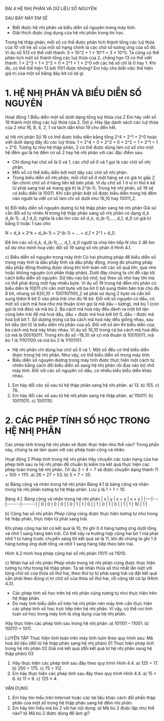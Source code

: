BÀI 4
HỆ NHỊ PHÂN VÀ DỮ LIỆU SỐ NGUYÊN

SAU BÀY NÀY EM SẼ
* Biết được hệ nhị phân và biểu diễn số nguyên trong máy tính.
* Giải thích được ứng dụng của hệ nhị phân trong tin học.

Trong hệ thập phân, mỗi số có thể được phân tích thành tổng các luỹ thừa của 10 với hệ số của mỗi số hạng chính là các chữ số tương ứng của số đó. Ví dụ số 513 có thể viết thành: 5 × 10^2 + 1 × 10^1 + 3 × 10^0.
Ta cũng có thể phân tích một số thành tổng các luỹ thừa của 2, chẳng hạn 13 có thể viết thành: 1 × 2^3 + 1 × 2^2 + 0 × 2^1 + 1 × 2^0 với các hệ số chỉ là 0 hay 1.
Khi đó, có thể thể hiện 13 bởi 1101 được không? Em hãy cho biết việc thể hiện giá trị của một số bằng dãy bit có lợi gì.

# 1. HỆ NHỊ PHÂN VÀ BIỂU DIỄN SỐ NGUYÊN
Hoạt động 1 Biểu diễn một số dưới dạng tổng luỹ thừa của 2
Em hãy viết số 19 thành một tổng các luỹ thừa của 2.
Gợi ý: Hãy lập danh sách các luỹ thừa của 2 như 16, 8, 4, 2, 1 và tách dần khỏi 19 cho đến hết.

a) Hệ nhị phân
Số 19 có thể được biểu diễn bằng tổng 2^4 + 2^1 + 2^0 hoặc viết dưới dạng đầy đủ các luỹ thừa: 1 × 2^4 + 0 × 2^3 + 0 × 2^2 + 1 × 2^1 + 1 × 2^0.
Tương tự như hệ thập phân, 2 có thể được dùng làm cơ số cho một hệ đếm gọi là hệ đếm cơ số 2 hay hệ nhị phân với các đặc điểm sau:
- Chỉ dùng hai chữ số là 0 và 1, các chữ số 0 và 1 gọi là các chữ số nhị phân.
- Mỗi số có thể biểu diễn bởi một dãy các chữ số nhị phân.
- Trong biểu diễn số nhị phân, mỗi chữ số ở một hàng sẽ có giá trị gấp 2 lần chính chữ số ở hàng liền kề bên phải. Ví dụ chữ số 1 ở vị trí thứ k kể từ phải sang trái sẽ mang giá trị là 2^(k-1).
Trong hệ nhị phân, số 19 sẽ có biểu diễn là 10011. Khi cần phân biệt số được biểu diễn trong hệ đếm nào người ta viết cơ số làm chỉ số dưới như 19_10 hay 10011_2.

b) Đổi biểu diễn số nguyên dương từ hệ thập phân sang hệ nhị phân
Giả sử cần đổi số tự nhiên N trong hệ thập phân sang số nhị phân có dạng d_k d_(k-1)...d_1 d_0, nghĩa là cần tìm các số d_k, d_(k-1),..., d_1, d_0 có giá trị bằng 0 hoặc 1 sao cho

N = d_k × 2^k + d_(k-1) × 2^(k-1) + ... + d_1 × 2^1 + d_0.

Để tìm các số d_k, d_(k-1),..., d_1, d_0 người ta chia liên tiếp N cho 2 để tìm số dư như minh hoạ việc đổi số 19 sang số nhị phân ở Hình 4.1.

c) Biểu diễn số nguyên trong máy tính
Có hai phương pháp để biểu diễn số trong máy tính là dấu phẩy tĩnh và dấu phẩy động, trong đó phương pháp dấu phẩy động thường được dùng khi tính toán với các số quá lớn, quá nhỏ hoặc không nguyên (có phần thập phân). Dưới đây chúng ta chỉ đề cập tới cách biểu diễn số nguyên.
Dữ liệu vào bộ nhớ, tuỳ theo số nhỏ hay lớn mà có thể phải dùng một hay nhiều byte. Ví dụ số 19 trong hệ đếm nhị phân có biểu diễn là 10011 chỉ cần một byte với ba bit 0 bổ sung thêm bên trái cho đủ 8 bit, nhưng số 620_10 = 1001101100_2 sẽ phải sử dụng 2 byte và cần bổ sung thêm 6 bit 0 vào phía trái cho đủ 16 bit.
Đối với số nguyên có dấu, có một số cách mã hoá như mã thuận (còn gọi là mã dấu – lượng), mã bù 1 (còn gọi là mã đảo) và mã bù 2. Ba cách mã hoá này đều dành ra một bit tận cùng bên trái để mã hoá dấu, dấu + được mã hoá bởi bit 0, dấu – được mã hoá bởi bit 1. Số dương trong cả ba cách mã hoá này đều giống nhau, sau bit dấu (bit 0) là biểu diễn nhị phân của số. Đối với số âm thì biểu diễn của ba cách mã hoá này khác nhau. Ví dụ số 19_10 trong cả ba cách mã hoá đều có mã là 00010011. Trong khi đó số –19_10 sẽ có mã thuận là 10010011, mã bù 1 là 11101100 và mã bù 2 là 11101101.

* Hệ nhị phân chỉ dùng hai chữ số 0 và 1. Một số đều có thể biểu diễn được trong hệ nhị phân. Như vậy, có thể biểu diễn số trong máy tính.
* Biểu diễn số nguyên dương trong máy tính được thực hiện một cách tự nhiên bằng cách đổi biểu diễn số sang hệ nhị phân rồi đưa vào bộ nhớ máy tính. Đối với các số nguyên có dấu, có nhiều kiểu biểu diễn khác nhau.

1. Em hãy đổi các số sau từ hệ thập phân sang hệ nhị phân.
   a) 13.               b) 155.               c) 76.
2. Em hãy đổi các số sau từ hệ nhị phân sang hệ thập phân.
   a) 110011.           b) 10011011.          c) 1001110.

# 2. CÁC PHÉP TÍNH SỐ HỌC TRONG HỆ NHỊ PHÂN
Các phép tính trong hệ nhị phân sẽ được thực hiện như thế nào?
Trong phần này, chúng ta sẽ làm quen với các phép toán cộng và nhân.

Hoạt động 2 Phép tính trong hệ nhị phân
Hãy chuyển các toán hạng của hai phép tính sau ra hệ nhị phân để chuẩn bị kiểm tra kết quả thực hiện các phép toán trong hệ nhị phân. (Ví dụ 3 + 4 = 7 sẽ được chuyển dạng thành 11 + 100 = 111).
   a) 26 + 27 = 53.           b) 5 × 7 = 35.

a) Bảng cộng và nhân trong hệ nhị phân
Bảng 4.1 là bảng cộng và nhân trong hệ nhị phân tương tự hệ thập phân. Lưu ý là 1 + 1 = 10.

Bảng 4.1. Bảng cộng và nhân trong hệ nhị phân
| x | y | x + y | x × y |
|---|---|-------|-------|
| 0 | 0 | 0     | 0     |
| 0 | 1 | 1     | 0     |
| 1 | 0 | 1     | 0     |
| 1 | 1 | 10    | 1     |

b) Cộng hai số nhị phân
*Phép cộng* cũng được thực hiện tương tự như trong hệ thập phân, thực hiện từ phải sang trái.

Khi phép cộng hai bit có kết quả là 10, thì ghi 0 ở hàng tương ứng dưới tổng và nhớ 1 sang hàng bên trái. Có thể xảy ra trường hợp cộng hai bit 1 mà phải nhớ 1 từ hàng trước chuyển sang thì kết quả sẽ là 11, khi đó chúng ta ghi 1 ở hàng tương ứng dưới tổng và nhớ 1 sang hàng tiếp theo bên trái.

Hình 4.2 minh hoạ phép cộng hai số nhị phân 11011 và 11010.

c) Nhân hai số nhị phân
*Phép nhân* trong hệ nhị phân cũng được thực hiện tương tự như trong hệ thập phân.
Ta sẽ nhân thừa số thứ nhất lần lượt với từng chữ số của thừa số thứ hai, theo thứ tự từ phải sang trái và đặt kết quả cần phải theo đúng vị trí chữ số của thừa số thứ hai, rồi cộng tất cả lại (Hình 4.3).

* Các phép tính số học trên hệ nhị phân cũng tương tự như thực hiện trên hệ thập phân.
* Do máy tính biểu diễn số trên hệ nhị phân nên máy tính cần thực hiện các phép tính số học trực tiếp trên hệ nhị phân. Vì vậy, có thể coi tính toán số học trong máy tính là ứng dụng của hệ nhị phân.

Hãy thực hiện các phép tính sau trong hệ nhị phân:
   a) 101101 – 11001.            b) 100111 × 1011.

LUYỆN TẬP
Thực hiện tính toán trên máy tính luôn theo quy trình sau:
Mã hoá dữ liệu
(đổi từ hệ thập phân sang hệ nhị phân)
01
Thực hiện phép tính trong hệ nhị phân
02
Giải mã kết quả
(đổi kết quả từ hệ nhị phân sang hệ thập phân)
03

1. Hãy thực hiện các phép tính sau đây theo quy trình Hình 4.4.
   a) 125 + 17.        b) 250 + 175.        c) 75 + 112.
2. Em hãy thực hiện các phép tính sau đây theo quy trình Hình 4.4.
   a) 15 × 6.          b) 11 × 9.           c) 125 × 4.

VẬN DỤNG
1. Em hãy tìm hiểu trên Internet hoặc các tài liệu khác cách đổi phần thập phân của một số trong hệ thập phân sang hệ đếm nhị phân.
2. Em hãy tìm hiểu mã bù 2 với hai nội dung:
   a) Mã bù 2 được lập như thế nào?
   b) Mã bù 2 được dùng để làm gì?
